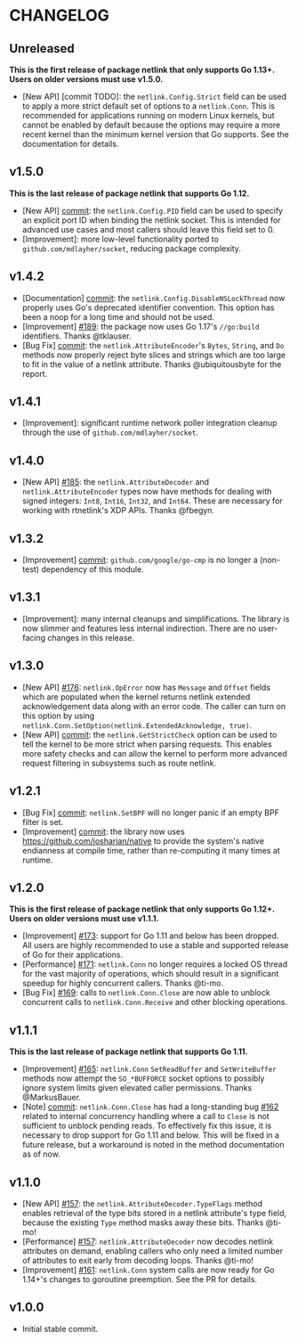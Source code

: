 # CHANGELOG

## Unreleased

**This is the first release of package netlink that only supports Go 1.13+.
Users on older versions must use v1.5.0.**

- [New API] [commit TODO]: the `netlink.Config.Strict` field can be used to
  apply a more strict default set of options to a `netlink.Conn`. This is
  recommended for applications running on modern Linux kernels, but cannot be
  enabled by default because the options may require a more recent kernel than
  the minimum kernel version that Go supports. See the documentation for
  details.

## v1.5.0

**This is the last release of package netlink that supports Go 1.12.**

- [New API] [commit](https://github.com/mdlayher/netlink/commit/53a1c10065e51077659ceedf921c8f0807abe8c0):
  the `netlink.Config.PID` field can be used to specify an explicit port ID when
  binding the netlink socket. This is intended for advanced use cases and most
  callers should leave this field set to 0.
- [Improvement]: more low-level functionality ported to
  `github.com/mdlayher/socket`, reducing package complexity.

## v1.4.2

- [Documentation] [commit](https://github.com/mdlayher/netlink/commit/177e6364fb170d465d681c7c8a6283417a6d3e49):
  the `netlink.Config.DisableNSLockThread` now properly uses Go's deprecated
  identifier convention. This option has been a noop for a long time and should
  not be used.
- [Improvement] [#189](https://github.com/mdlayher/netlink/pull/189): the
  package now uses Go 1.17's `//go:build` identifiers. Thanks @tklauser.
- [Bug Fix]
  [commit](https://github.com/mdlayher/netlink/commit/fe6002e030928bd1f2a446c0b6c65e8f2df4ed5e):
  the `netlink.AttributeEncoder`'s `Bytes`, `String`, and `Do` methods now
  properly reject byte slices and strings which are too large to fit in the
  value of a netlink attribute. Thanks @ubiquitousbyte for the report.

## v1.4.1

- [Improvement]: significant runtime network poller integration cleanup through
  the use of `github.com/mdlayher/socket`.

## v1.4.0

- [New API] [#185](https://github.com/mdlayher/netlink/pull/185): the
  `netlink.AttributeDecoder` and `netlink.AttributeEncoder` types now have
  methods for dealing with signed integers: `Int8`, `Int16`, `Int32`, and
  `Int64`. These are necessary for working with rtnetlink's XDP APIs. Thanks
  @fbegyn.

## v1.3.2

- [Improvement]
  [commit](https://github.com/mdlayher/netlink/commit/ebc6e2e28bcf1a0671411288423d8116ff924d6d):
  `github.com/google/go-cmp` is no longer a (non-test) dependency of this module.

## v1.3.1

- [Improvement]: many internal cleanups and simplifications. The library is now
  slimmer and features less internal indirection. There are no user-facing
  changes in this release.

## v1.3.0

- [New API] [#176](https://github.com/mdlayher/netlink/pull/176):
  `netlink.OpError` now has `Message` and `Offset` fields which are populated
  when the kernel returns netlink extended acknowledgement data along with an
  error code. The caller can turn on this option by using
  `netlink.Conn.SetOption(netlink.ExtendedAcknowledge, true)`.
- [New API]
  [commit](https://github.com/mdlayher/netlink/commit/beba85e0372133b6d57221191d2c557727cd1499):
  the `netlink.GetStrictCheck` option can be used to tell the kernel to be more
  strict when parsing requests. This enables more safety checks and can allow
  the kernel to perform more advanced request filtering in subsystems such as
  route netlink.

## v1.2.1

- [Bug Fix]
  [commit](https://github.com/mdlayher/netlink/commit/d81418f81b0bfa2465f33790a85624c63d6afe3d):
  `netlink.SetBPF` will no longer panic if an empty BPF filter is set.
- [Improvement]
  [commit](https://github.com/mdlayher/netlink/commit/8014f9a7dbf4fd7b84a1783dd7b470db9113ff36):
  the library now uses https://github.com/josharian/native to provide the
  system's native endianness at compile time, rather than re-computing it many
  times at runtime.

## v1.2.0

**This is the first release of package netlink that only supports Go 1.12+. Users on older versions must use v1.1.1.**

- [Improvement] [#173](https://github.com/mdlayher/netlink/pull/173): support
  for Go 1.11 and below has been dropped. All users are highly recommended to
  use a stable and supported release of Go for their applications.
- [Performance] [#171](https://github.com/mdlayher/netlink/pull/171):
  `netlink.Conn` no longer requires a locked OS thread for the vast majority of
  operations, which should result in a significant speedup for highly concurrent
  callers. Thanks @ti-mo.
- [Bug Fix] [#169](https://github.com/mdlayher/netlink/pull/169): calls to
  `netlink.Conn.Close` are now able to unblock concurrent calls to
  `netlink.Conn.Receive` and other blocking operations.

## v1.1.1

**This is the last release of package netlink that supports Go 1.11.**

- [Improvement] [#165](https://github.com/mdlayher/netlink/pull/165):
  `netlink.Conn` `SetReadBuffer` and `SetWriteBuffer` methods now attempt the
  `SO_*BUFFORCE` socket options to possibly ignore system limits given elevated
  caller permissions. Thanks @MarkusBauer.
- [Note]
  [commit](https://github.com/mdlayher/netlink/commit/c5f8ab79aa345dcfcf7f14d746659ca1b80a0ecc):
  `netlink.Conn.Close` has had a long-standing bug
  [#162](https://github.com/mdlayher/netlink/pull/162) related to internal
  concurrency handling where a call to `Close` is not sufficient to unblock
  pending reads. To effectively fix this issue, it is necessary to drop support
  for Go 1.11 and below. This will be fixed in a future release, but a
  workaround is noted in the method documentation as of now.

## v1.1.0

- [New API] [#157](https://github.com/mdlayher/netlink/pull/157): the
  `netlink.AttributeDecoder.TypeFlags` method enables retrieval of the type bits
  stored in a netlink attribute's type field, because the existing `Type` method
  masks away these bits. Thanks @ti-mo!
- [Performance] [#157](https://github.com/mdlayher/netlink/pull/157): `netlink.AttributeDecoder`
  now decodes netlink attributes on demand, enabling callers who only need a
  limited number of attributes to exit early from decoding loops. Thanks @ti-mo!
- [Improvement] [#161](https://github.com/mdlayher/netlink/pull/161): `netlink.Conn`
  system calls are now ready for Go 1.14+'s changes to goroutine preemption.
  See the PR for details.

## v1.0.0

- Initial stable commit.
